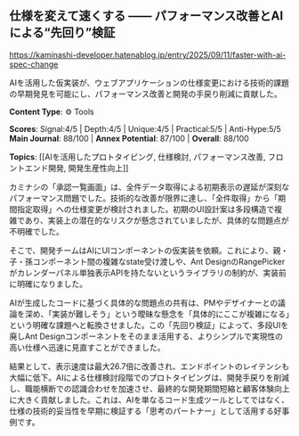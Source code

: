 ## 仕様を変えて速くする —— パフォーマンス改善とAIによる“先回り”検証

https://kaminashi-developer.hatenablog.jp/entry/2025/09/11/faster-with-ai-spec-change

AIを活用した仮実装が、ウェブアプリケーションの仕様変更における技術的課題の早期発見を可能にし、パフォーマンス改善と開発の手戻り削減に貢献した。

**Content Type**: ⚙️ Tools

**Scores**: Signal:4/5 | Depth:4/5 | Unique:4/5 | Practical:5/5 | Anti-Hype:5/5
**Main Journal**: 88/100 | **Annex Potential**: 87/100 | **Overall**: 88/100

**Topics**: [[AIを活用したプロトタイピング, 仕様検討, パフォーマンス改善, フロントエンド開発, 開発生産性向上]]

カミナシの「承認一覧画面」は、全件データ取得による初期表示の遅延が深刻なパフォーマンス問題でした。技術的な改善が限界に達し、「全件取得」から「期間指定取得」への仕様変更が検討されました。初期のUI設計案は多段構造で複雑であり、実装上の潜在的なリスクが懸念されていましたが、具体的な問題点が不明確でした。

そこで、開発チームはAIにUIコンポーネントの仮実装を依頼。これにより、親・子・孫コンポーネント間の複雑なstate受け渡しや、Ant DesignのRangePickerがカレンダーパネル単独表示APIを持たないというライブラリの制約が、実装前に明確になりました。

AIが生成したコードに基づく具体的な問題点の共有は、PMやデザイナーとの議論を深め、「実装が難しそう」という曖昧な懸念を「具体的にここが複雑になる」という明確な課題へと転換させました。この「先回り検証」によって、多段UIを廃しAnt Designコンポーネントをそのまま活用する、よりシンプルで実現性の高い仕様へ迅速に見直すことができました。

結果として、表示速度は最大26.7倍に改善され、エンドポイントのレイテンシも大幅に低下。AIによる仕様検討段階でのプロトタイピングは、開発手戻りを削減し、職能横断での認識合わせを加速させ、最終的な開発期間短縮と顧客体験向上に大きく貢献しました。これは、AIを単なるコード生成ツールとしてではなく、仕様の技術的妥当性を早期に検証する「思考のパートナー」として活用する好事例です。